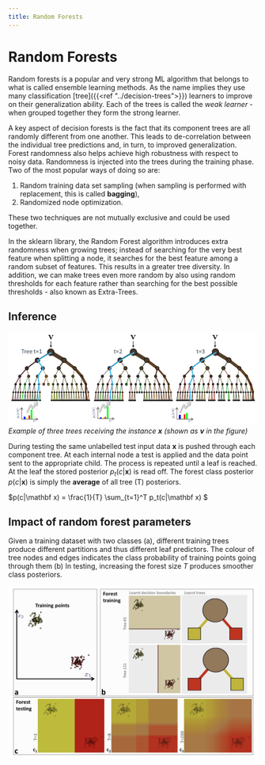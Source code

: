 ```yaml
---
title: Random Forests
---
```


# Random Forests

Random forests is a popular and very strong ML algorithm that belongs to what is called ensemble learning methods. As the name implies they use many classification [tree]({{<ref "../decision-trees">}}) learners to improve on their generalization ability. Each of the trees is called the *weak learner* - when grouped together they form the strong learner. 

A key aspect of decision forests is the fact that its component trees are all randomly different from one another. This leads to de-correlation between the individual tree predictions and, in turn, to improved generalization. Forest randomness also helps achieve high robustness with respect to noisy data. Randomness  is  injected  into  the  trees  during  the  training  phase. Two of the most popular ways of doing so are:

1. Random training data set sampling (when sampling is performed with replacement, this is called **bagging**), 
2. Randomized node optimization.

These  two  techniques  are  not  mutually  exclusive  and  could  be  used together.  

In the sklearn library, the Random Forest algorithm introduces extra randomness when growing trees; instead of searching for the very best feature when splitting a node, it searches for the best feature among a random subset of features. This results in a greater tree diversity. In addition, we can make trees even more random by also using random thresholds for each feature rather than searching for the best possible thresholds - also known as Extra-Trees. 

## Inference
![classification-forest-testing](images/classification-forest-testing.png)
*Example of three trees receiving the instance $\mathbf x$ (shown as $\mathbf v$ in the figure)* 

During testing the same unlabelled test input data $\mathbf x$  is pushed through each component tree. At each internal node a test is applied and the data point sent to the appropriate child. The process is repeated until a leaf is reached. At the leaf the stored posterior $p_t(c|\mathbf x)$ is read off. The forest class posterior $p(c|\mathbf x)$ is simply the **average** of all tree (T) posteriors.

$p(c|\mathbf x) = \frac{1}{T} \sum_{t=1}^T p_t(c|\mathbf x) $


## Impact of random forest parameters
Given a training dataset with two classes (a), different training trees produce different partitions and thus different leaf predictors. The colour of tree nodes and edges indicates the class probability of training points  going  through  them (b)  In  testing,  increasing  the  forest  size $T$ produces smoother class posteriors. 

![effect-num-trees](images/effect-num-trees.png)


